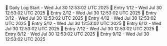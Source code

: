 📅 Daily Log Start - Wed Jul 30 12:53:02 UTC 2025
📌 Entry 1/12 - Wed Jul 30 12:53:02 UTC 2025
📌 Entry 2/12 - Wed Jul 30 12:53:02 UTC 2025
📌 Entry 3/12 - Wed Jul 30 12:53:02 UTC 2025
📌 Entry 4/12 - Wed Jul 30 12:53:02 UTC 2025
📌 Entry 5/12 - Wed Jul 30 12:53:02 UTC 2025
📌 Entry 6/12 - Wed Jul 30 12:53:02 UTC 2025
📌 Entry 7/12 - Wed Jul 30 12:53:02 UTC 2025
📌 Entry 8/12 - Wed Jul 30 12:53:02 UTC 2025
📌 Entry 9/12 - Wed Jul 30 12:53:02 UTC 2025
